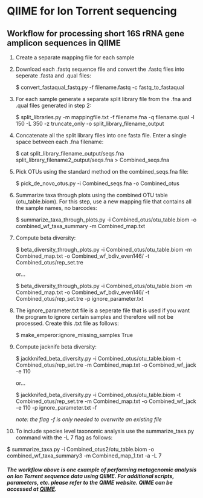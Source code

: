 # QIIME for Ion Torrent sequencing
## Workflow for processing short 16S rRNA gene amplicon sequences in QIIME

1. Create a separate mapping file for each sample

2. Download each .fastq sequence file and convert the .fastq files into seperate .fasta and .qual files:

   $ convert_fastaqual_fastq.py -f filename.fastq -c fastq_to_fastaqual

3. For each sample generate a separate split library file from the .fna and .qual files generated in step 2:

   $ split_libraries.py -m mappingfile.txt -f filename.fna -q filename.qual -l 150 -L 350 -z truncate_only -o split_library_filename_output

4. Concatenate all the split library files into one fasta file. Enter a single space between each .fna filename:

   $ cat split_library_filename_output/seqs.fna split_library_filename2_output/seqs.fna > Combined_seqs.fna

5. Pick OTUs using the standard method on the combined_seqs.fna file:

   $ pick_de_novo_otus.py -i Combined_seqs.fna -o Combined_otus

6. Summarize taxa through plots using the combined OTU table (otu_table.biom). For this step, use a new mapping file that contains all the sample names, no barcodes:

   $ summarize_taxa_through_plots.py -i Combined_otus/otu_table.biom -o combined_wf_taxa_summary -m Combined_map.txt

7. Compute beta diversity:

   $ beta_diversity_through_plots.py -i Combined_otus/otu_table.biom -m Combined_map.txt -o Combined_wf_bdiv_even146/ -t Combined_otus/rep_set.tre 

   or...

   $ beta_diversity_through_plots.py -i Combined_otus/otu_table.biom -m Combined_map.txt -o Combined_wf_bdiv_even146/ -t Combined_otus/rep_set.tre -p ignore_parameter.txt

8. The ignore_parameter.txt file is a seperate file that is used if you want the program to ignore certain samples and therefore will not be processed. Create this .txt file as follows:

   $ make_emperor:ignore_missing_samples True

9. Compute jacknife beta diversity:

   $ jackknifed_beta_diversity.py -i Combined_otus/otu_table.biom -t Combined_otus/rep_set.tre -m Combined_map.txt -o Combined_wf_jack -e 110 

   or...

   $ jackknifed_beta_diversity.py -i Combined_otus/otu_table.biom -t Combined_otus/rep_set.tre -m Combined_map.txt -o Combined_wf_jack -e 110 -p ignore_parameter.txt -f

   _note: the flag -f is only needed to overwrite an existing file_

10. To include species level taxonomic analysis use the summarize_taxa.py command with the -L 7 flag as follows:

   $ summarize_taxa.py -i Combined_otus2/otu_table.biom -o combined_wf_taxa_summary3 -m Combined_map_1.txt -a -L 7

##### The workflow above is one example of performing metagenomic analysis on Ion Torrent sequence data using QIIME. For additional scripts, parameters, etc. please refer to the QIIME website. QIIME can be accessed at [QIIME](http://qiime.org/index.html). 
